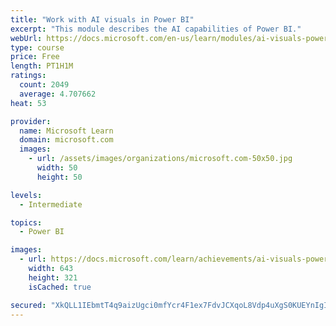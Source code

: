 ```yaml
---
title: "Work with AI visuals in Power BI"
excerpt: "This module describes the AI capabilities of Power BI."
webUrl: https://docs.microsoft.com/en-us/learn/modules/ai-visuals-power-bi/
type: course
price: Free
length: PT1H1M
ratings:
  count: 2049
  average: 4.707662
heat: 53

provider:
  name: Microsoft Learn
  domain: microsoft.com
  images:
    - url: /assets/images/organizations/microsoft.com-50x50.jpg
      width: 50
      height: 50

levels:
  - Intermediate

topics:
  - Power BI

images:
  - url: https://docs.microsoft.com/learn/achievements/ai-visuals-power-bi-social.png
    width: 643
    height: 321
    isCached: true

secured: "XkQLL1IEbmtT4q9aizUgci0mfYcr4F1ex7FdvJCXqoL8Vdp4uXgS0KUEYnIgId/iyOdqzQzePzRKq2Cawry3H2/XwdoYMWDStN3tVkcpj1exAx5f4TqIfiL9JDvdxozrsek3eZnqf0zDj68zSIqk0Z1XN4AxmxQuPSjPTlJK1AVFR4UX6rp3/aDV+W/OpbWDiL3HuelsJPya0w1WfGLPp7mkexuOb43RXg97xH0Tb+N6jb8Qzj1HWNv+JHioGbuNQF9UYxXNBOzRPll8Ks11vVNxJs56fF8d262kqWBo3UrAoUtfXBP15vWMQ83m5fc/qL9r/QO/i4nklgB3dUCIhS80lIUpfPviMa0TX14NAh0iqJD86PI3pHa2kMZKYp5xrC9h4zTso6R48SRk0ka0cFXYpvWwlztSLdzKeduYquQ=;oie6LhEI93+WvFeC9COK5Q=="
---
```


